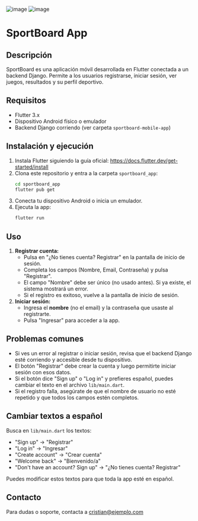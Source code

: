 ![image](https://github.com/user-attachments/assets/f2beaa73-bd69-4b32-84c7-de638c0b7d30)
![image](https://github.com/user-attachments/assets/ef43c6ce-95ea-4748-bd6d-79ad09f21b3d)

# SportBoard App

## Descripción
SportBoard es una aplicación móvil desarrollada en Flutter conectada a un backend Django. Permite a los usuarios registrarse, iniciar sesión, ver juegos, resultados y su perfil deportivo.

## Requisitos
- Flutter 3.x
- Dispositivo Android físico o emulador
- Backend Django corriendo (ver carpeta `sportboard-mobile-app`)

## Instalación y ejecución
1. Instala Flutter siguiendo la guía oficial: https://docs.flutter.dev/get-started/install
2. Clona este repositorio y entra a la carpeta `sportboard_app`:
   ```bash
   cd sportboard_app
   flutter pub get
   ```
3. Conecta tu dispositivo Android o inicia un emulador.
4. Ejecuta la app:
   ```bash
   flutter run
   ```

## Uso
1. **Registrar cuenta:**
   - Pulsa en "¿No tienes cuenta? Registrar" en la pantalla de inicio de sesión.
   - Completa los campos (Nombre, Email, Contraseña) y pulsa "Registrar".
   - El campo "Nombre" debe ser único (no usado antes). Si ya existe, el sistema mostrará un error.
   - Si el registro es exitoso, vuelve a la pantalla de inicio de sesión.
2. **Iniciar sesión:**
   - Ingresa el **nombre** (no el email) y la contraseña que usaste al registrarte.
   - Pulsa "Ingresar" para acceder a la app.

## Problemas comunes
- Si ves un error al registrar o iniciar sesión, revisa que el backend Django esté corriendo y accesible desde tu dispositivo.
- El botón "Registrar" debe crear la cuenta y luego permitirte iniciar sesión con esos datos.
- Si el botón dice "Sign up" o "Log in" y prefieres español, puedes cambiar el texto en el archivo `lib/main.dart`.
- Si el registro falla, asegúrate de que el nombre de usuario no esté repetido y que todos los campos estén completos.

## Cambiar textos a español
Busca en `lib/main.dart` los textos:
- "Sign up" → "Registrar"
- "Log in" → "Ingresar"
- "Create account" → "Crear cuenta"
- "Welcome back" → "Bienvenido/a"
- "Don't have an account? Sign up" → "¿No tienes cuenta? Registrar"

Puedes modificar estos textos para que toda la app esté en español.

## Contacto
Para dudas o soporte, contacta a cristian@ejemplo.com
